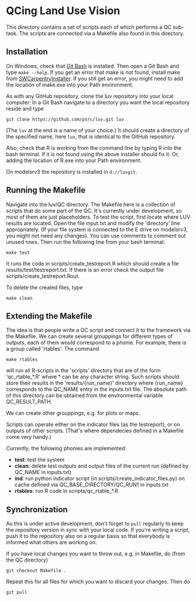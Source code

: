 # QCing Land Use Vision

This directory contains a set of scripts each of which performs a QC sub-task. The scripts are connected via a Makefile also found in this directory. 

## Installation
On Windows, check that [Git Bash](https://git-for-windows.github.io) is installed. Then open a Git Bash and type ``make --help``. If you get an error that make is not found, install make from [SWCarpentryInstaller](https://github.com/swcarpentry/windows-installer/releases/latest). If you still get an error, you might need to add the location of make.exe into your Path environment.

As with any GitHub repository, clone the luv repository into your local computer: In a Git Bash navigate to a directory you want the local repository reside and type 

```
git clone https://github.com/psrc/luv.git luv
```

(The ``luv`` at the end is a name of your choice.) It should create a directory of the specified name, here ``luv``, that is identical to the GitHub repository.

Also, check that R is working from the command line by typing R into the bash terminal. If it is not found using the above installer should fix it. Or, adding the location of R.exe into your Path environment.

On modelsrv3 the repository is installed in ``d://luvgit``.

## Running the Makefile

Navigate into the luv/QC directory. The Makefile here is a collection of scripts that do some part of the QC. It's currently under development, so most of them are just placeholders. To test the script, first locate where LUV results are located. Open the file input.txt and modify the 'directory' line appropriately. (If your file system is connected to the E drive on modelsrv3, you might not need any changes). You can use comments to comment out unused rows. 
Then run the following line from your bash terminal:

```
make test
```

It runs the code in scripts/create\_testreport.R which should create a file results/test/testreport.txt. If there is an error check the output file scripts/create\_testreport.Rout.

To delete the created files, type

```
make clean
```


## Extending the Makefile

The idea is that people write a QC script and connect it to the framework via the Makefile. We can create several grouppings for different types of outputs, each of them would correspond to a phonie. For example, there is a group called 'rtables'. The command 

```
make rtables
```
will run all R-scripts in the 'scripts' directory that are of the form 'qc\_rtable\_\*.R' where \* can be any character string. Such scripts should store their results in the 'results/{run\_name}' directory where {run\_name} corresponds to the QC\_NAME entry in the inputs.txt file.  The absolute path of this directory can be obtained from the environmental variable QC\_RESULT\_PATH. 

We can create other grouppings, e.g. for plots or maps. 

Scripts can operate either on the indicator files (as the testreport), or on outputs of other scripts. (That's where dependecies defined in a Makefile come very handy.)

Currently, the following phonies are implemented:

   * **test**: test the system
   * **clean**: delete test outputs and output files of the current run (defined by QC\_NAME in inputs.txt)
   * **ind**: run python indicator script (in scripts/create\_indicator\_files.py) on cache defined via QC\_BASE_DIRECTORY/QC\_RUN1 in inputs.txt
   * **rtables**: run R code in scripts/qc\_rtable\_\*.R


## Synchronization

As this is under active development, don't forget to ``pull`` regularly to keep the repository version in sync with your local code. If you're writing a script, push it to the repository also on a regular basis so that everybody is informed what others are working on.

If you have local changes you want to throw out, e.g. in Makefile, do (from the QC directory)

```
git checkout Makefile .
```
Repeat this for all files for which you want to discard your changes. Then do

```
git pull
```



